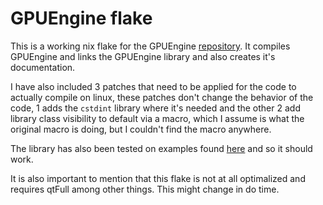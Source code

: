 # GPUEngine flake

This is a working nix flake for the GPUEngine [repository](https://github.com/Rendering-FIT/GPUEngine).
It compiles GPUEngine and links the GPUEngine library and also creates it's documentation.

I have also included 3 patches that need to be applied for the code to actually compile on linux, these patches don't change
the behavior of the code, 1 adds the `cstdint` library where it's needed and the other 2 add library class visibility to default via a macro,
which I assume is what the original macro is doing, but I couldn't find the macro anywhere.

The library has also been tested on examples found [here](https://github.com/forry/GPUEngine-examples) and so it should work.

It is also important to mention that this flake is not at all optimalized and requires qtFull among other things. This might change in
do time.

